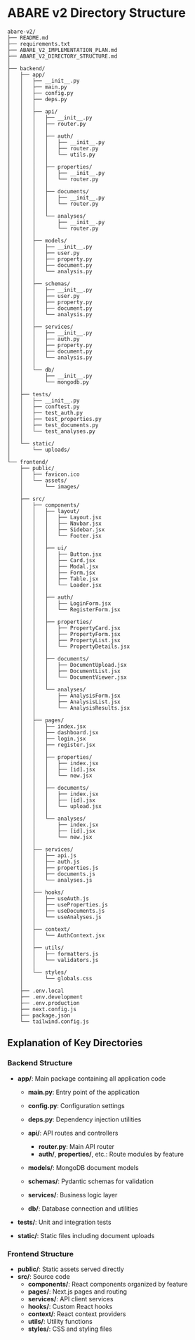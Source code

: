 # ABARE v2 Directory Structure

```
abare-v2/
├── README.md
├── requirements.txt
├── ABARE_V2_IMPLEMENTATION_PLAN.md
├── ABARE_V2_DIRECTORY_STRUCTURE.md
│
├── backend/
│   ├── app/
│   │   ├── __init__.py
│   │   ├── main.py
│   │   ├── config.py
│   │   ├── deps.py
│   │   │
│   │   ├── api/
│   │   │   ├── __init__.py
│   │   │   ├── router.py
│   │   │   │
│   │   │   ├── auth/
│   │   │   │   ├── __init__.py
│   │   │   │   ├── router.py
│   │   │   │   └── utils.py
│   │   │   │
│   │   │   ├── properties/
│   │   │   │   ├── __init__.py
│   │   │   │   └── router.py
│   │   │   │
│   │   │   ├── documents/
│   │   │   │   ├── __init__.py
│   │   │   │   └── router.py
│   │   │   │
│   │   │   └── analyses/
│   │   │       ├── __init__.py
│   │   │       └── router.py
│   │   │
│   │   ├── models/
│   │   │   ├── __init__.py
│   │   │   ├── user.py
│   │   │   ├── property.py
│   │   │   ├── document.py
│   │   │   └── analysis.py
│   │   │
│   │   ├── schemas/
│   │   │   ├── __init__.py
│   │   │   ├── user.py
│   │   │   ├── property.py
│   │   │   ├── document.py
│   │   │   └── analysis.py
│   │   │
│   │   ├── services/
│   │   │   ├── __init__.py
│   │   │   ├── auth.py
│   │   │   ├── property.py
│   │   │   ├── document.py
│   │   │   └── analysis.py
│   │   │
│   │   └── db/
│   │       ├── __init__.py
│   │       └── mongodb.py
│   │
│   ├── tests/
│   │   ├── __init__.py
│   │   ├── conftest.py
│   │   ├── test_auth.py
│   │   ├── test_properties.py
│   │   ├── test_documents.py
│   │   └── test_analyses.py
│   │
│   └── static/
│       └── uploads/
│
└── frontend/
    ├── public/
    │   ├── favicon.ico
    │   └── assets/
    │       └── images/
    │
    ├── src/
    │   ├── components/
    │   │   ├── layout/
    │   │   │   ├── Layout.jsx
    │   │   │   ├── Navbar.jsx
    │   │   │   ├── Sidebar.jsx
    │   │   │   └── Footer.jsx
    │   │   │
    │   │   ├── ui/
    │   │   │   ├── Button.jsx
    │   │   │   ├── Card.jsx
    │   │   │   ├── Modal.jsx
    │   │   │   ├── Form.jsx
    │   │   │   ├── Table.jsx
    │   │   │   └── Loader.jsx
    │   │   │
    │   │   ├── auth/
    │   │   │   ├── LoginForm.jsx
    │   │   │   └── RegisterForm.jsx
    │   │   │
    │   │   ├── properties/
    │   │   │   ├── PropertyCard.jsx
    │   │   │   ├── PropertyForm.jsx
    │   │   │   ├── PropertyList.jsx
    │   │   │   └── PropertyDetails.jsx
    │   │   │
    │   │   ├── documents/
    │   │   │   ├── DocumentUpload.jsx
    │   │   │   ├── DocumentList.jsx
    │   │   │   └── DocumentViewer.jsx
    │   │   │
    │   │   └── analyses/
    │   │       ├── AnalysisForm.jsx
    │   │       ├── AnalysisList.jsx
    │   │       └── AnalysisResults.jsx
    │   │
    │   ├── pages/
    │   │   ├── index.jsx
    │   │   ├── dashboard.jsx
    │   │   ├── login.jsx
    │   │   ├── register.jsx
    │   │   │
    │   │   ├── properties/
    │   │   │   ├── index.jsx
    │   │   │   ├── [id].jsx
    │   │   │   └── new.jsx
    │   │   │
    │   │   ├── documents/
    │   │   │   ├── index.jsx
    │   │   │   ├── [id].jsx
    │   │   │   └── upload.jsx
    │   │   │
    │   │   └── analyses/
    │   │       ├── index.jsx
    │   │       ├── [id].jsx
    │   │       └── new.jsx
    │   │
    │   ├── services/
    │   │   ├── api.js
    │   │   ├── auth.js
    │   │   ├── properties.js
    │   │   ├── documents.js
    │   │   └── analyses.js
    │   │
    │   ├── hooks/
    │   │   ├── useAuth.js
    │   │   ├── useProperties.js
    │   │   ├── useDocuments.js
    │   │   └── useAnalyses.js
    │   │
    │   ├── context/
    │   │   └── AuthContext.jsx
    │   │
    │   ├── utils/
    │   │   ├── formatters.js
    │   │   └── validators.js
    │   │
    │   └── styles/
    │       └── globals.css
    │
    ├── .env.local
    ├── .env.development
    ├── .env.production
    ├── next.config.js
    ├── package.json
    └── tailwind.config.js
```

## Explanation of Key Directories

### Backend Structure

- **app/**: Main package containing all application code
  - **main.py**: Entry point of the application
  - **config.py**: Configuration settings
  - **deps.py**: Dependency injection utilities
  
  - **api/**: API routes and controllers
    - **router.py**: Main API router
    - **auth/**, **properties/**, etc.: Route modules by feature
  
  - **models/**: MongoDB document models
  - **schemas/**: Pydantic schemas for validation
  - **services/**: Business logic layer
  - **db/**: Database connection and utilities

- **tests/**: Unit and integration tests
- **static/**: Static files including document uploads

### Frontend Structure

- **public/**: Static assets served directly
- **src/**: Source code
  - **components/**: React components organized by feature
  - **pages/**: Next.js pages and routing
  - **services/**: API client services
  - **hooks/**: Custom React hooks
  - **context/**: React context providers
  - **utils/**: Utility functions
  - **styles/**: CSS and styling files 